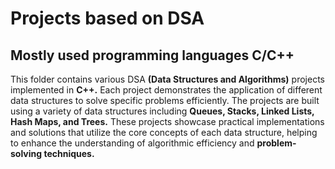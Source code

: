 # Projects based on DSA

## Mostly used programming languages C/C++

This folder contains various DSA **(Data Structures and Algorithms)** projects implemented in **C++.** Each project demonstrates the application of different data structures to solve specific problems efficiently. The projects are built using a variety of data structures including **Queues, Stacks, Linked Lists, Hash Maps, and Trees.** These projects showcase practical implementations and solutions that utilize the core concepts of each data structure, helping to enhance the understanding of algorithmic efficiency and **problem-solving techniques.**